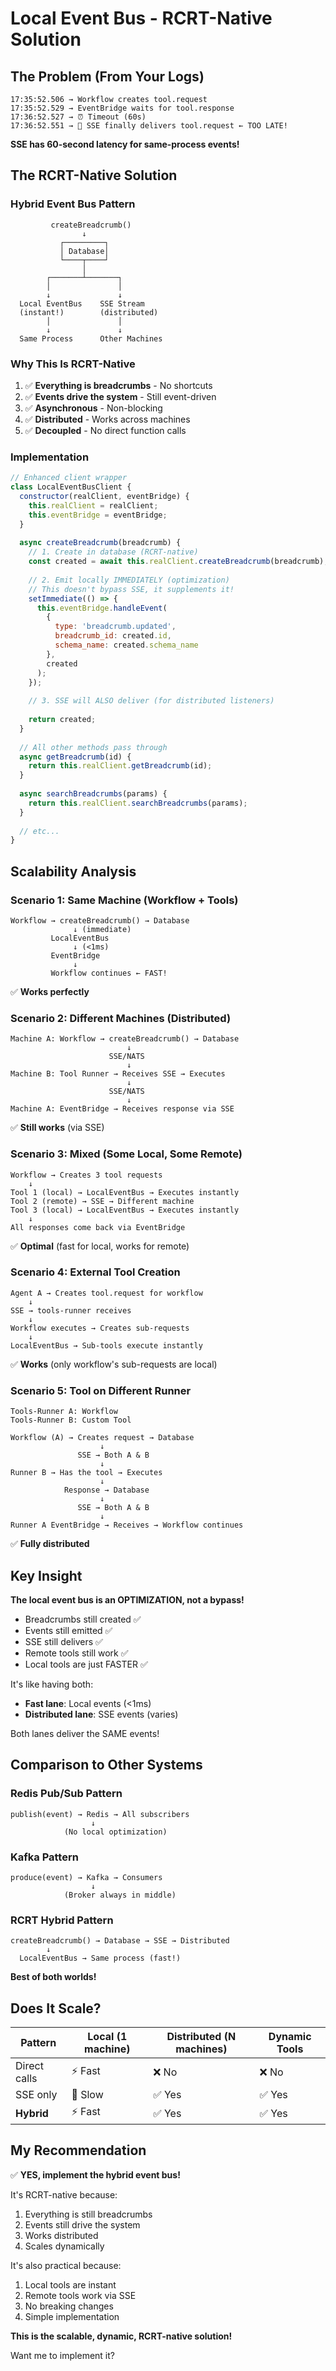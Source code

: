 # Local Event Bus - RCRT-Native Solution

## The Problem (From Your Logs)

```
17:35:52.506 → Workflow creates tool.request
17:35:52.529 → EventBridge waits for tool.response
17:36:52.527 → ⏰ Timeout (60s)
17:36:52.551 → 📡 SSE finally delivers tool.request ← TOO LATE!
```

**SSE has 60-second latency for same-process events!**

## The RCRT-Native Solution

### Hybrid Event Bus Pattern

```
         createBreadcrumb()
                ↓
           ┌─────────┐
           │ Database│
           └────┬────┘
                │
        ┌───────┴───────┐
        │               │
        ↓               ↓
  Local EventBus    SSE Stream
  (instant!)        (distributed)
        │               │
        ↓               ↓
  Same Process      Other Machines
```

### Why This Is RCRT-Native

1. ✅ **Everything is breadcrumbs** - No shortcuts
2. ✅ **Events drive the system** - Still event-driven
3. ✅ **Asynchronous** - Non-blocking
4. ✅ **Distributed** - Works across machines
5. ✅ **Decoupled** - No direct function calls

### Implementation

```javascript
// Enhanced client wrapper
class LocalEventBusClient {
  constructor(realClient, eventBridge) {
    this.realClient = realClient;
    this.eventBridge = eventBridge;
  }
  
  async createBreadcrumb(breadcrumb) {
    // 1. Create in database (RCRT-native)
    const created = await this.realClient.createBreadcrumb(breadcrumb);
    
    // 2. Emit locally IMMEDIATELY (optimization)
    // This doesn't bypass SSE, it supplements it!
    setImmediate(() => {
      this.eventBridge.handleEvent(
        { 
          type: 'breadcrumb.updated',
          breadcrumb_id: created.id,
          schema_name: created.schema_name
        },
        created
      );
    });
    
    // 3. SSE will ALSO deliver (for distributed listeners)
    
    return created;
  }
  
  // All other methods pass through
  async getBreadcrumb(id) {
    return this.realClient.getBreadcrumb(id);
  }
  
  async searchBreadcrumbs(params) {
    return this.realClient.searchBreadcrumbs(params);
  }
  
  // etc...
}
```

## Scalability Analysis

### Scenario 1: Same Machine (Workflow + Tools)
```
Workflow → createBreadcrumb() → Database
              ↓ (immediate)
         LocalEventBus
              ↓ (<1ms)
         EventBridge
              ↓
         Workflow continues ← FAST!
```
✅ **Works perfectly**

### Scenario 2: Different Machines (Distributed)
```
Machine A: Workflow → createBreadcrumb() → Database
                          ↓
                      SSE/NATS
                          ↓
Machine B: Tool Runner → Receives SSE → Executes
                          ↓
                      SSE/NATS
                          ↓
Machine A: EventBridge → Receives response via SSE
```
✅ **Still works** (via SSE)

### Scenario 3: Mixed (Some Local, Some Remote)
```
Workflow → Creates 3 tool requests
    ↓
Tool 1 (local) → LocalEventBus → Executes instantly
Tool 2 (remote) → SSE → Different machine
Tool 3 (local) → LocalEventBus → Executes instantly
    ↓
All responses come back via EventBridge
```
✅ **Optimal** (fast for local, works for remote)

### Scenario 4: External Tool Creation
```
Agent A → Creates tool.request for workflow
    ↓
SSE → tools-runner receives
    ↓
Workflow executes → Creates sub-requests
    ↓
LocalEventBus → Sub-tools execute instantly
```
✅ **Works** (only workflow's sub-requests are local)

### Scenario 5: Tool on Different Runner
```
Tools-Runner A: Workflow
Tools-Runner B: Custom Tool

Workflow (A) → Creates request → Database
                    ↓
               SSE → Both A & B
                    ↓
Runner B → Has the tool → Executes
                    ↓
            Response → Database
                    ↓
               SSE → Both A & B
                    ↓
Runner A EventBridge → Receives → Workflow continues
```
✅ **Fully distributed**

## Key Insight

**The local event bus is an OPTIMIZATION, not a bypass!**

- Breadcrumbs still created ✅
- Events still emitted ✅  
- SSE still delivers ✅
- Remote tools still work ✅
- Local tools are just FASTER ✅

It's like having both:
- **Fast lane**: Local events (<1ms)
- **Distributed lane**: SSE events (varies)

Both lanes deliver the SAME events!

## Comparison to Other Systems

### Redis Pub/Sub Pattern
```
publish(event) → Redis → All subscribers
                  ↓
            (No local optimization)
```

### Kafka Pattern
```
produce(event) → Kafka → Consumers
                  ↓
            (Broker always in middle)
```

### RCRT Hybrid Pattern
```
createBreadcrumb() → Database → SSE → Distributed
        ↓
  LocalEventBus → Same process (fast!)
```

**Best of both worlds!**

## Does It Scale?

| Pattern | Local (1 machine) | Distributed (N machines) | Dynamic Tools |
|---------|-------------------|--------------------------|---------------|
| Direct calls | ⚡ Fast | ❌ No | ❌ No |
| SSE only | 🐌 Slow | ✅ Yes | ✅ Yes |
| **Hybrid** | ⚡ Fast | ✅ Yes | ✅ Yes |

## My Recommendation

✅ **YES, implement the hybrid event bus!**

It's RCRT-native because:
1. Everything is still breadcrumbs
2. Events still drive the system
3. Works distributed
4. Scales dynamically

It's also practical because:
1. Local tools are instant
2. Remote tools work via SSE
3. No breaking changes
4. Simple implementation

**This is the scalable, dynamic, RCRT-native solution!**

Want me to implement it?

